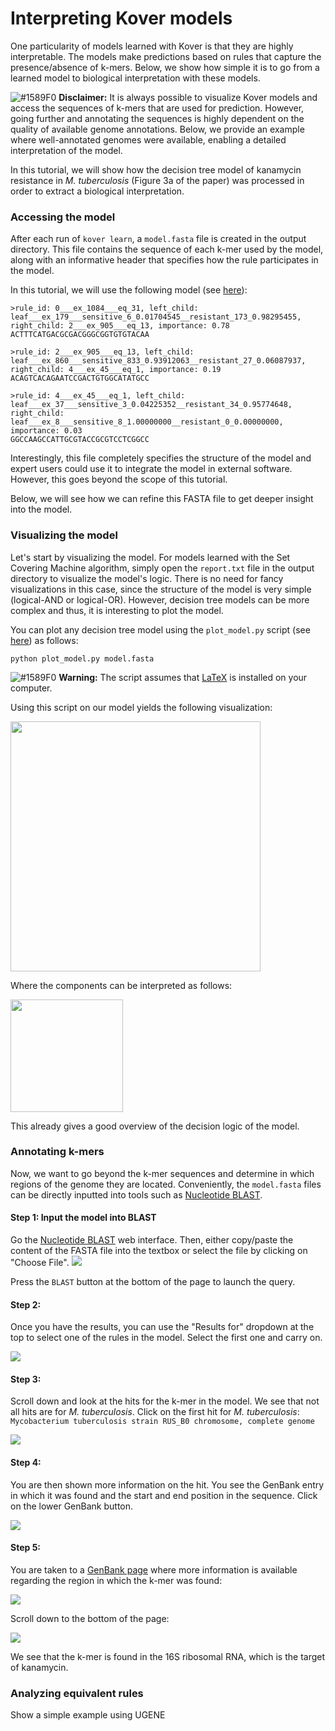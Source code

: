 # Interpreting Kover models

One particularity of models learned with Kover is that they are highly interpretable. The models make predictions based on rules that capture the presence/absence of k-mers. Below, we show how simple it is to go from a learned model to biological interpretation with these models.

![#1589F0](https://placehold.it/10/1589F0/000000?text=+) **Disclaimer:** It is always possible to visualize Kover models and access the sequences of k-mers that are used for prediction. However, going further and annotating the sequences is highly dependent on the quality of available genome annotations. Below, we provide an example where well-annotated genomes were available, enabling a detailed interpretation of the model.

In this tutorial, we will show how the decision tree model of kanamycin resistance in *M. tuberculosis* (Figure 3a of the paper) was processed in order to extract a biological interpretation.

### Accessing the model

After each run of `kover learn`, a `model.fasta` file is created in the output directory. This file contains the sequence of each k-mer used by the model, along with an informative header that specifies how the rule participates in the model.

In this tutorial, we will use the following model (see [here](../../models/cart_b/mycobacterium%20tuberculosis/kanamycin/repeat_1/model.fasta)):
```
>rule_id: 0___ex_1084___eq_31, left_child: leaf___ex_179___sensitive_6_0.01704545__resistant_173_0.98295455, right_child: 2___ex_905___eq_13, importance: 0.78
ACTTTCATGACGCGACGGGCGGTGTGTACAA

>rule_id: 2___ex_905___eq_13, left_child: leaf___ex_860___sensitive_833_0.93912063__resistant_27_0.06087937, right_child: 4___ex_45___eq_1, importance: 0.19
ACAGTCACAGAATCCGACTGTGGCATATGCC

>rule_id: 4___ex_45___eq_1, left_child: leaf___ex_37___sensitive_3_0.04225352__resistant_34_0.95774648, right_child: leaf___ex_8___sensitive_8_1.00000000__resistant_0_0.00000000, importance: 0.03
GGCCAAGCCATTGCGTACCGCGTCCTCGGCC
```

Interestingly, this file completely specifies the structure of the model and expert users could use it to integrate the model in external software. However, this goes beyond the scope of this tutorial.

Below, we will see how we can refine this FASTA file to get deeper insight into the model.


### Visualizing the model

Let's start by visualizing the model. For models learned with the Set Covering Machine algorithm, simply open the `report.txt` file in the output directory to visualize the model's logic. There is no need for fancy visualizations in this case, since the structure of the model is very simple (logical-AND or logical-OR).
However, decision tree models can be more complex and thus, it is interesting to plot the model.

You can plot any decision tree model using the `plot_model.py` script (see [here](../../models/plot_model.py)) as follows:
```
python plot_model.py model.fasta
```
![#1589F0](https://placehold.it/10/1589F0/000000?text=+) **Warning:** The script assumes that [LaTeX](https://www.latex-project.org/get/) is installed on your computer.

Using this script on our model yields the following visualization:

<a href="./model.pdf"><img src="model.png" width="400" height="400" /></a>

Where the components can be interpreted as follows:

<a href="../models/legend.pdf"><img src="../../models/legend.png" height="180" /></a>

This already gives a good overview of the decision logic of the model.


### Annotating k-mers

Now, we want to go beyond the k-mer sequences and determine in which regions of the genome they are located. Conveniently, the `model.fasta` files can be directly inputted into tools such as [Nucleotide BLAST](https://blast.ncbi.nlm.nih.gov/Blast.cgi?PAGE_TYPE=BlastSearch).

#### Step 1: Input the model into BLAST

Go the [Nucleotide BLAST](https://blast.ncbi.nlm.nih.gov/Blast.cgi?PAGE_TYPE=BlastSearch) web interface. Then, either copy/paste the content of the FASTA file into the textbox or select the file by clicking on "Choose File".
<img src="blast1.png" />

Press the `BLAST` button at the bottom of the page to launch the query.


#### Step 2: 

Once you have the results, you can use the "Results for" dropdown at the top to select one of the rules in the model. Select the first one and carry on.

<img src="blast2.png" />

#### Step 3: 

Scroll down and look at the hits for the k-mer in the model. We see that not all hits are for *M. tuberculosis*. Click on the first hit for *M. tuberculosis*: `Mycobacterium tuberculosis strain RUS_B0 chromosome, complete genome`

<img src="blast3.png" />

#### Step 4:

You are then shown more information on the hit. You see the GenBank entry in which it was found and the start and end position in the sequence. Click on the lower GenBank button.

<img src="blast4.png" />


#### Step 5:

You are taken to a [GenBank page](https://www.ncbi.nlm.nih.gov/nucleotide/CP030093.1?report=genbank&log$=nuclalign&blast_rank=5&RID=P9S5S8EC014&from=1252214&to=1252244) where more information is available regarding the region in which the k-mer was found:

<img src="blast5.png" />

Scroll down to the bottom of the page:

<img src="blast6.png" />

We see that the k-mer is found in the 16S ribosomal RNA, which is the target of kanamycin.


### Analyzing equivalent rules
Show a simple example using UGENE